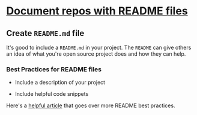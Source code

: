 # [Document repos with README files](https://egghead.io/lessons/misc-practical-git-document-repos-with-readme-files)

## Create `README.md` file

It's good to include a `README.md` in your project. The `README` can give others an idea of what you're open source project does and how they can help.

### Best Practices for README files

- Include a description of your project

- Include helpful code snippets

Here's a [helpful article](https://dev.to/scottydocs/how-to-write-a-kickass-readme-5af9) that goes over more README best practices.
